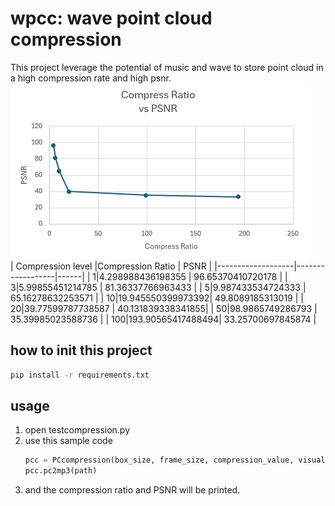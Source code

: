 # wpcc: wave point cloud compression
This project leverage the potential of music and wave to store point cloud in a high compression rate and high psnr.  
![Compression Ratio vs. PSNR](./CRvsPSNR.png)  
| Compression level |Compression Ratio | PSNR |
|-------------------|------------------|------|
| 1|4.298988436198355 | 96.65370410720178 |
| 3|5.99855451214785  | 81.36337766963433 |
| 5|9.987433534724333 | 65.16278632253571 |
| 10|19.945550399973392| 49.8089185313019  |
| 20|39.77599787738587 | 40.131839338341855|
| 50|98.9865749286793  | 35.39985023588736 |
| 100|193.90565417488494| 33.25700697845874 | 


## how to init this project
``` bash  
pip install -r requirements.txt
```
## usage

1. open testcompression.py
1. use this sample code 
    ```python
    pcc = PCcompression(box_size, frame_size, compression_value, visualize, use8bit)
    pcc.pc2mp3(path)
    ```
1. and the compression ratio and PSNR will be printed.
